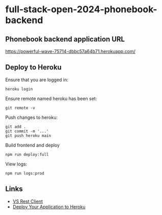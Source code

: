 # full-stack-open-2024-phonebook-backend

## Phonebook backend application URL

https://powerful-wave-75714-dbbc57a64b71.herokuapp.com/

## Deploy to Heroku

Ensure that you are logged in:

```
heroku login
```

Ensure remote named heroku has been set:

```
git remote -v
```

Push changes to heroku:

```
git add .
git commit -m '...'
git push heroku main
```

Build frontend and deploy

```
npm run deploy:full
```

View logs:

```
npm run logs:prod
```

## Links

- [VS Rest Client](https://marketplace.visualstudio.com/items?itemName=humao.rest-client)
- [Deploy Your Application to Heroku](https://devcenter.heroku.com/articles/getting-started-with-nodejs#deploy-the-app)
